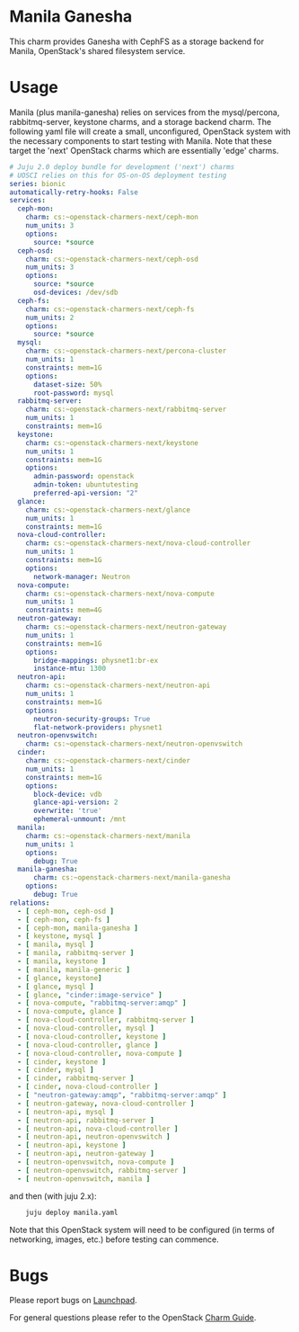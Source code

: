# Manila Ganesha

This charm provides Ganesha with CephFS as a storage backend for Manila, OpenStack's shared filesystem service.

# Usage

Manila (plus manila-ganesha) relies on services from the mysql/percona,
rabbitmq-server, keystone charms, and a storage backend charm.  The following
yaml file will create a small, unconfigured, OpenStack system with the
necessary components to start testing with Manila.  Note that these target the
'next' OpenStack charms which are essentially 'edge' charms.

```yaml
# Juju 2.0 deploy bundle for development ('next') charms
# UOSCI relies on this for OS-on-OS deployment testing
series: bionic
automatically-retry-hooks: False
services:
  ceph-mon:
    charm: cs:~openstack-charmers-next/ceph-mon
    num_units: 3
    options:
      source: *source
  ceph-osd:
    charm: cs:~openstack-charmers-next/ceph-osd
    num_units: 3
    options:
      source: *source
      osd-devices: /dev/sdb
  ceph-fs:
    charm: cs:~openstack-charmers-next/ceph-fs
    num_units: 2
    options:
      source: *source
  mysql:
    charm: cs:~openstack-charmers-next/percona-cluster
    num_units: 1
    constraints: mem=1G
    options:
      dataset-size: 50%
      root-password: mysql
  rabbitmq-server:
    charm: cs:~openstack-charmers-next/rabbitmq-server
    num_units: 1
    constraints: mem=1G
  keystone:
    charm: cs:~openstack-charmers-next/keystone
    num_units: 1
    constraints: mem=1G
    options:
      admin-password: openstack
      admin-token: ubuntutesting
      preferred-api-version: "2"
  glance:
    charm: cs:~openstack-charmers-next/glance
    num_units: 1
    constraints: mem=1G
  nova-cloud-controller:
    charm: cs:~openstack-charmers-next/nova-cloud-controller
    num_units: 1
    constraints: mem=1G
    options:
      network-manager: Neutron
  nova-compute:
    charm: cs:~openstack-charmers-next/nova-compute
    num_units: 1
    constraints: mem=4G
  neutron-gateway:
    charm: cs:~openstack-charmers-next/neutron-gateway
    num_units: 1
    constraints: mem=1G
    options:
      bridge-mappings: physnet1:br-ex
      instance-mtu: 1300
  neutron-api:
    charm: cs:~openstack-charmers-next/neutron-api
    num_units: 1
    constraints: mem=1G
    options:
      neutron-security-groups: True
      flat-network-providers: physnet1
  neutron-openvswitch:
    charm: cs:~openstack-charmers-next/neutron-openvswitch
  cinder:
    charm: cs:~openstack-charmers-next/cinder
    num_units: 1
    constraints: mem=1G
    options:
      block-device: vdb
      glance-api-version: 2
      overwrite: 'true'
      ephemeral-unmount: /mnt
  manila:
    charm: cs:~openstack-charmers-next/manila
    num_units: 1
    options:
      debug: True
  manila-ganesha:
      charm: cs:~openstack-charmers-next/manila-ganesha
    options:
      debug: True
relations:
  - [ ceph-mon, ceph-osd ]
  - [ ceph-mon, ceph-fs ]
  - [ ceph-mon, manila-ganesha ]
  - [ keystone, mysql ]
  - [ manila, mysql ]
  - [ manila, rabbitmq-server ]
  - [ manila, keystone ]
  - [ manila, manila-generic ]
  - [ glance, keystone]
  - [ glance, mysql ]
  - [ glance, "cinder:image-service" ]
  - [ nova-compute, "rabbitmq-server:amqp" ]
  - [ nova-compute, glance ]
  - [ nova-cloud-controller, rabbitmq-server ]
  - [ nova-cloud-controller, mysql ]
  - [ nova-cloud-controller, keystone ]
  - [ nova-cloud-controller, glance ]
  - [ nova-cloud-controller, nova-compute ]
  - [ cinder, keystone ]
  - [ cinder, mysql ]
  - [ cinder, rabbitmq-server ]
  - [ cinder, nova-cloud-controller ]
  - [ "neutron-gateway:amqp", "rabbitmq-server:amqp" ]
  - [ neutron-gateway, nova-cloud-controller ]
  - [ neutron-api, mysql ]
  - [ neutron-api, rabbitmq-server ]
  - [ neutron-api, nova-cloud-controller ]
  - [ neutron-api, neutron-openvswitch ]
  - [ neutron-api, keystone ]
  - [ neutron-api, neutron-gateway ]
  - [ neutron-openvswitch, nova-compute ]
  - [ neutron-openvswitch, rabbitmq-server ]
  - [ neutron-openvswitch, manila ]
```

and then (with juju 2.x):

```bash
    juju deploy manila.yaml
```

Note that this OpenStack system will need to be configured (in terms of
networking, images, etc.) before testing can commence.

# Bugs

Please report bugs on [Launchpad](https://bugs.launchpad.net/charm-manila-ganesha/+filebug).

For general questions please refer to the OpenStack [Charm Guide](https://github.com/openstack/charm-guide).
